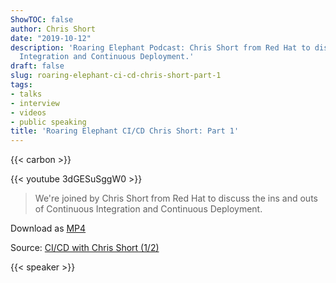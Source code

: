 ```yaml
---
ShowTOC: false
author: Chris Short
date: "2019-10-12"
description: 'Roaring Elephant Podcast: Chris Short from Red Hat to discuss Continuous
  Integration and Continuous Deployment.'
draft: false
slug: roaring-elephant-ci-cd-chris-short-part-1
tags:
- talks
- interview
- videos
- public speaking
title: 'Roaring Elephant CI/CD Chris Short: Part 1'
---
```


{{< carbon >}}

{{< youtube 3dGESuSggW0 >}}

> We're joined by Chris Short from Red Hat to discuss the ins and outs of Continuous Integration and Continuous Deployment.

Download as [MP4](https://shortcdn.com/chrisshort/CI_CD-with-Chris-Short-1_2.mp4)

Source: [CI/CD with Chris Short (1/2)](https://youtu.be/3dGESuSggW0)

{{< speaker >}}

